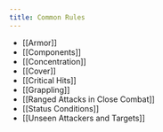 ```yaml
---
title: Common Rules
---
```

- [[Armor]]
- [[Components]]
- [[Concentration]]
- [[Cover]]
- [[Critical Hits]]
- [[Grappling]]
- [[Ranged Attacks in Close Combat]]
- [[Status Conditions]]
- [[Unseen Attackers and Targets]]